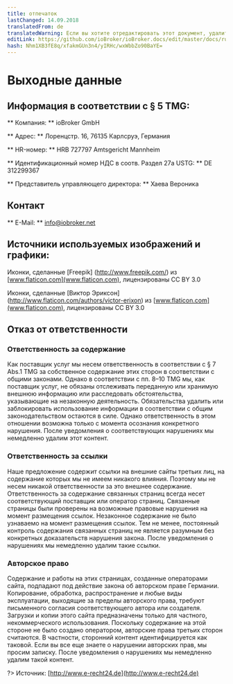 ```yaml
---
title: отпечаток
lastChanged: 14.09.2018
translatedFrom: de
translatedWarning: Если вы хотите отредактировать этот документ, удалите поле «translationFrom», в противном случае этот документ будет снова автоматически переведен
editLink: https://github.com/ioBroker/ioBroker.docs/edit/master/docs/ru/imprint.md
hash: Nhm1XB3fE8q/xfakmGUn3n4/yIRHc/wxWbbZo90BaYE=
---
```

# Выходные данные
## Информация в соответствии с § 5 TMG:
** Компания: ** ioBroker GmbH

** Адрес: ** Лоренцстр. 16, 76135 Карлсруэ, Германия

** HR-номер: ** HRB 727797 Amtsgericht Mannheim

** Идентификационный номер НДС в соотв. Раздел 27a USTG: ** DE 312299367

** Представитель управляющего директора: ** Хаева Вероника

## Контакт
** E-Mail: ** info@iobroker.net

## Источники используемых изображений и графики:
Иконки, сделанные [Freepik] (http://www.freepik.com/) из [www.flaticon.com](www.flaticon.com), лицензированы CC BY 3.0

Иконки, сделанные [Виктор Эриксон] (http://www.flaticon.com/authors/victor-erixon) из [www.flaticon.com](www.flaticon.com), лицензированы CC BY 3.0

## Отказ от ответственности
### Ответственность за содержание
Как поставщик услуг мы несем ответственность в соответствии с § 7 Abs.1 TMG за собственное содержание этих сторон в соответствии с общими законами. Однако в соответствии с пп. 8–10 TMG мы, как поставщик услуг, не обязаны отслеживать переданную или хранимую внешнюю информацию или расследовать обстоятельства, указывающие на незаконную деятельность. Обязательства удалить или заблокировать использование информации в соответствии с общим законодательством остаются в силе. Однако ответственность в этом отношении возможна только с момента осознания конкретного нарушения. После уведомления о соответствующих нарушениях мы немедленно удалим этот контент.

### Ответственность за ссылки
Наше предложение содержит ссылки на внешние сайты третьих лиц, на содержание которых мы не имеем никакого влияния. Поэтому мы не несем никакой ответственности за это внешнее содержание. Ответственность за содержание связанных страниц всегда несет соответствующий поставщик или оператор страниц. Связанные страницы были проверены на возможные правовые нарушения на момент размещения ссылок. Незаконное содержание не было узнаваемо на момент размещения ссылок. Тем не менее, постоянный контроль содержания связанных страниц не является разумным без конкретных доказательств нарушения закона. После уведомления о нарушениях мы немедленно удалим такие ссылки.

### Авторское право
Содержание и работы на этих страницах, созданные операторами сайта, подпадают под действие закона об авторском праве Германии. Копирование, обработка, распространение и любые виды эксплуатации, выходящие за пределы авторского права, требуют письменного согласия соответствующего автора или создателя. Загрузки и копии этого сайта предназначены только для частного, некоммерческого использования. Поскольку содержание на этой стороне не было создано оператором, авторские права третьих сторон считаются. В частности, сторонний контент идентифицируется как таковой. Если вы все еще знаете о нарушении авторских прав, мы просим записку. После уведомления о нарушениях мы немедленно удалим такой контент.

?> Источник: [http://www.e-recht24.de](http://www.e-recht24.de)